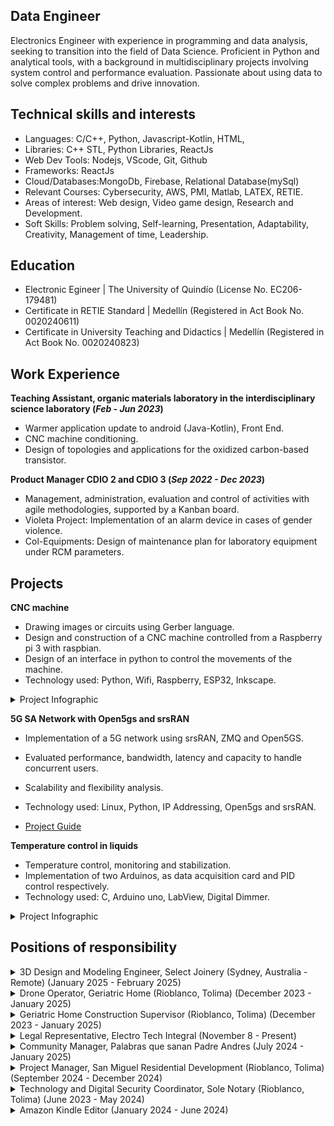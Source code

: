 ## Data Engineer
Electronics Engineer with experience in programming and data analysis, seeking to transition into the field of Data Science. Proficient in Python and analytical tools, with a background in multidisciplinary projects involving system control and performance evaluation. Passionate about using data to solve complex problems and drive innovation.

## Technical skills and interests
- Languages: C/C++, Python, Javascript-Kotlin, HTML,
- Libraries: C++ STL, Python Libraries, ReactJs
- Web Dev Tools: Nodejs, VScode, Git, Github
- Frameworks: ReactJs
- Cloud/Databases:MongoDb, Firebase, Relational Database(mySql)
- Relevant Courses: Cybersecurity, AWS, PMI, Matlab, LATEX, RETIE.
- Areas of interest: Web design, Video game design, Research and Development.
- Soft Skills: Problem solving, Self-learning, Presentation, Adaptability, Creativity, Management of time, Leadership.

## Education
- Electronic Egineer | The University of Quindío (License No. EC206-179481)
- Certificate in RETIE Standard | Medellín (Registered in Act Book No. 0020240611)
- Certificate in University Teaching and Didactics | Medellín (Registered in Act Book No. 0020240823)						       		

## Work Experience
**Teaching Assistant, organic materials laboratory in the interdisciplinary science laboratory (_Feb - Jun 2023_)**

- Warmer application update to android (Java-Kotlin), Front End.
- CNC machine conditioning.
- Design of topologies and applications for the oxidized carbon-based transistor.

**Product Manager CDIO 2 and CDIO 3 (_Sep 2022 - Dec 2023_)**
- Management, administration, evaluation and control of activities with agile methodologies, supported by a Kanban board.
- Violeta Project: Implementation of an alarm device in cases of gender violence.
- Col-Equipments: Design of maintenance plan for laboratory equipment under RCM parameters.

## Projects

**CNC machine**
- Drawing images or circuits using Gerber language.
- Design and construction of a CNC machine controlled from a Raspberry pi 3 with raspbian.
- Design of an interface in python to control the movements of the machine.
- Technology used: Python, Wifi, Raspberry, ESP32, Inkscape.

<details>
  <summary>Project Infographic</summary>
  <div class="image-gallery-container">
    <div class="image-gallery-item">
      <img src="assets/img/info.jpg" alt="Project Infographic">
    </div>
  </div>
</details>


**5G SA Network with Open5gs and srsRAN**

- Implementation of a 5G network using srsRAN, ZMQ and Open5GS.
- Evaluated performance, bandwidth, latency and capacity to handle concurrent users.
- Scalability and flexibility analysis.
- Technology used: Linux, Python, IP Addressing, Open5gs and srsRAN.

- [Project Guide](https://github.com/JsCc-Electro/5G-SA-Network-Open5gs-srsRAN)

**Temperature control in liquids**
- Temperature control, monitoring and stabilization.
- Implementation of two Arduinos, as data acquisition card and PID control respectively.
- Technology used: C, Arduino uno, LabView, Digital Dimmer.

<details>
  <summary>Project Infographic</summary>
  <div class="image-gallery-container">
    <div class="image-gallery-item">
      <img src="assets/img/Calentador_Info.jpg" alt="Project Infographic">
    </div>
  </div>
</details>


## Positions of responsibility

<details>
  <summary>3D Design and Modeling Engineer, Select Joinery (Sydney, Australia - Remote) (January 2025 - February 2025)</summary>
  <ul>
    <li>Responsible for the 3D design and modeling of residential remodeling projects.</li>
    <li>Utilized SketchUp to create 3D models and photorealistic renders.</li>
    <li>Developed technical drawings with human-scale measurements.</li>
    <li>Applied engineering principles to ensure accuracy and efficiency in design.</li>
  </ul>
</details>

<details>
  <summary>Drone Operator, Geriatric Home (Rioblanco, Tolima) (December 2023 - January 2025)</summary>
  <ul>
    <li>Conducted construction inspection, land mapping, event recording, and project monitoring.</li>
    <li>Processed images to obtain area measurements and detect possible anomalies.</li>
  </ul>
  <!-- Contenedor para las imágenes -->
  <div class="drone-images-container">
    <div class="drone-image-column">
      <img src="assets/img/DJI_0434.JPG" alt="Imagen de drone 1">
    </div>
    <div class="drone-image-column">
      <img src="assets/img/DJI_0495.JPG" alt="Imagen de drone 2">
    </div>
    <div class="drone-image-column">
      <img src="assets/img/DJI_0597.JPG" alt="Imagen de drone 3">
    </div>
  </div>
</details>

<details>
  <summary>Geriatric Home Construction Supervisor (Rioblanco, Tolima) (December 2023 - January 2025)</summary>
  <ul>
    <li>Coordinated the activities of workers, subcontractors, and suppliers.</li>
    <li>Kept detailed records of activities, progress reports, and design changes.</li>
  </ul>
</details>

<details>
  <summary>Legal Representative, Electro Tech Integral (November 8 - Present)</summary>
  <ul>
    <li>Responsible for the legal representation of the company, managing contract execution, strategic decision-making, and ensuring regulatory compliance to support company growth and operations.</li>
  </ul>
</details>

<details>
  <summary>Community Manager, Palabras que sanan Padre Andres (July 2024 - January 2025)</summary>
  <ul>
    <li>Responsible for the comprehensive management of social networks, including content creation, event planning and execution, coordination of financial flows from social platforms to corporate accounts, and administration of advertising campaigns.</li>
  </ul>
</details>

<details>
  <summary>Project Manager, San Miguel Residential Development (Rioblanco, Tolima) (September 2024 - December 2024)</summary>
  <ul>
    <li>Led comprehensive project planning and resource management to ensure efficient, on-schedule development, overseeing contracts, budgets, and administrative decisions essential for successful lot sales and community establishment.</li>
    <li>Developed and implemented targeted marketing campaigns to promote the development, coordinating with stakeholders to drive visibility and engagement among potential buyers.</li>
  </ul>
</details>

<details>
  <summary>Technology and Digital Security Coordinator, Sole Notary (Rioblanco, Tolima) (June 2023 - May 2024)</summary>
  <ul>
    <li>Comprehensive management of technological systems, including installation and maintenance of equipment (printers, cameras, software), and consulting on strategic decisions.</li>
  </ul>
</details>

<details>
  <summary>Amazon Kindle Editor (January 2024 - June 2024)</summary>
  <ul>
    <li>Designed and created attractive, professional book covers, enhancing the visibility and appeal of the final product.</li>
    <li>Added essential missing content, ensuring the published material is complete and coherent.</li>
    <li>Reorganized books by chapters and sections, optimizing the structure for a better reading experience.</li>
  </ul>
</details>



